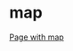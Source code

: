 # map
[Page with map]([http://localhost:63342/untitled/index.html?_ijt=kq3dk0pdt067prr1sqfciven4t](http://localhost:63342/untitled/index.html?_ijt=6pl5e2pcrutophb4fugb2qo5io)http://localhost:63342/untitled/index.html?_ijt=6pl5e2pcrutophb4fugb2qo5io)
